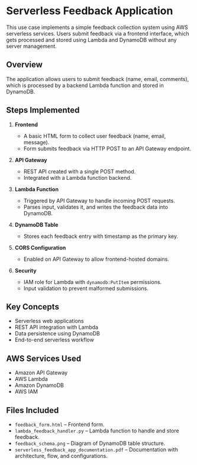 # Serverless Feedback Application

This use case implements a simple feedback collection system using AWS serverless services. Users submit feedback via a frontend interface, which gets processed and stored using Lambda and DynamoDB without any server management.

## Overview

The application allows users to submit feedback (name, email, comments), which is processed by a backend Lambda function and stored in DynamoDB.

## Steps Implemented

1. **Frontend**
   - A basic HTML form to collect user feedback (name, email, message).
   - Form submits feedback via HTTP POST to an API Gateway endpoint.

2. **API Gateway**
   - REST API created with a single POST method.
   - Integrated with a Lambda function backend.

3. **Lambda Function**
   - Triggered by API Gateway to handle incoming POST requests.
   - Parses input, validates it, and writes the feedback data into DynamoDB.

4. **DynamoDB Table**
   - Stores each feedback entry with timestamp as the primary key.

5. **CORS Configuration**
   - Enabled on API Gateway to allow frontend-hosted domains.

6. **Security**
   - IAM role for Lambda with `dynamodb:PutItem` permissions.
   - Input validation to prevent malformed submissions.

## Key Concepts

- Serverless web applications
- REST API integration with Lambda
- Data persistence using DynamoDB
- End-to-end serverless workflow

## AWS Services Used

- Amazon API Gateway
- AWS Lambda
- Amazon DynamoDB
- AWS IAM

## Files Included

- `feedback_form.html` – Frontend form.
- `lambda_feedback_handler.py` – Lambda function to handle and store feedback.
- `feedback_schema.png` – Diagram of DynamoDB table structure.
- `serverless_feedback_app_documentation.pdf` – Documentation with architecture, flow, and configurations.
